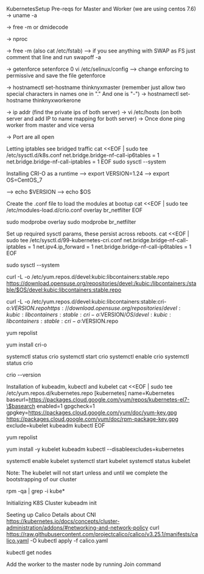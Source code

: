 KubernetesSetup
Pre-reqs for Master and Worker (we are using centos 7.6)
-> uname -a

-> free -m or dmidecode

-> nproc

-> free -m (also cat /etc/fstab) --> if you see anything with SWAP as FS just comment that line and run swapoff -a

-> getenforce setenforce 0 vi /etc/selinux/config --> change enforcing to permissive and save the file getenforce

-> hostnamectl set-hostname thinknyxmaster (remember just allow two special characters in names one in "." And one is "-") -> hostnamectl set-hostname thinknyxworkerone

-> ip addr (find the private ips of both server) -> vi /etc/hosts (on both server and add IP to name mapping for both server) -> Once done ping worker from master and vice versa

-> Port are all open

Letting iptables see bridged traffic
cat <<EOF | sudo tee /etc/sysctl.d/k8s.conf net.bridge.bridge-nf-call-ip6tables = 1 net.bridge.bridge-nf-call-iptables = 1 EOF sudo sysctl --system

Installing CRI-O as a runtime
--> export VERSION=1.24 --> export OS=CentOS_7

--> echo $VERSION --> echo $OS

Create the .conf file to load the modules at bootup
cat <<EOF | sudo tee /etc/modules-load.d/crio.conf overlay br_netfilter EOF

sudo modprobe overlay sudo modprobe br_netfilter

Set up required sysctl params, these persist across reboots.
cat <<EOF | sudo tee /etc/sysctl.d/99-kubernetes-cri.conf net.bridge.bridge-nf-call-iptables = 1 net.ipv4.ip_forward = 1 net.bridge.bridge-nf-call-ip6tables = 1 EOF

sudo sysctl --system

curl -L -o /etc/yum.repos.d/devel:kubic:libcontainers:stable.repo https://download.opensuse.org/repositories/devel:/kubic:/libcontainers:/stable/$OS/devel:kubic:libcontainers:stable.repo

curl -L -o /etc/yum.repos.d/devel:kubic:libcontainers:stable:cri-o:$VERSION.repo https://download.opensuse.org/repositories/devel:kubic:libcontainers:stable:cri-o:$VERSION/$OS/devel:kubic:libcontainers:stable:cri-o:$VERSION.repo

yum repolist

yum install cri-o

systemctl status crio systemctl start crio systemctl enable crio systemctl status crio

crio --version

Installation of kubeadm, kubectl and kubelet
cat <<EOF | sudo tee /etc/yum.repos.d/kubernetes.repo [kubernetes] name=Kubernetes baseurl=https://packages.cloud.google.com/yum/repos/kubernetes-el7-\$basearch enabled=1 gpgcheck=1 gpgkey=https://packages.cloud.google.com/yum/doc/yum-key.gpg https://packages.cloud.google.com/yum/doc/rpm-package-key.gpg exclude=kubelet kubeadm kubectl EOF

yum repolist

yum install -y kubelet kubeadm kubectl --disableexcludes=kubernetes

systemctl enable kubelet systemctl start kubelet systemctl status kubelet

Note: The kubelet will not start unless and until we complete the bootstrapping of our cluster

rpm -qa | grep -i kube*

Initializing K8S Cluster
kubeadm init

Seeting up Calico
Details about CNI https://kubernetes.io/docs/concepts/cluster-administration/addons/#networking-and-network-policy
curl https://raw.githubusercontent.com/projectcalico/calico/v3.25.1/manifests/calico.yaml -O kubectl apply -f calico.yaml

kubectl get nodes

Add the worker to the master node by running Join command
